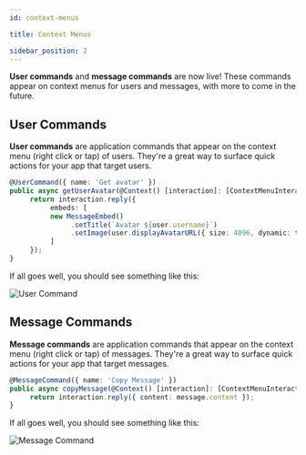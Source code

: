 ```yaml
---
id: context-menus

title: Context Menus

sidebar_position: 2
---
```


**User commands** and **message commands** are now live! These commands appear on context menus for users and messages, with more to come in the future.

## User Commands

**User commands** are application commands that appear on the context menu (right click or tap) of users. They're a great way to surface quick actions for your app that target users.

```typescript
@UserCommand({ name: 'Get avatar' })
public async getUserAvatar(@Context() [interaction]: [ContextMenuInteraction], @Options('user') user: User) {
     return interaction.reply({
          embeds: [
          new MessageEmbed()
               .setTitle(`Avatar ${user.username}`)
               .setImage(user.displayAvatarURL({ size: 4096, dynamic: true }))
          ]
     });
}
```

If all goes well, you should see something like this:

![User Command](https://i.imgur.com/flpESLP.png 'User Command')

## Message Commands

**Message commands** are application commands that appear on the context menu (right click or tap) of messages. They're a great way to surface quick actions for your app that target messages.

```typescript
@MessageCommand({ name: 'Copy Message' })
public async copyMessage(@Context() [interaction]: [ContextMenuInteraction], @Options('message') message: Message) {
     return interaction.reply({ content: message.content });
}
```

If all goes well, you should see something like this:

![Message Command](https://i.imgur.com/AaB71Ur.png 'Message Command')
